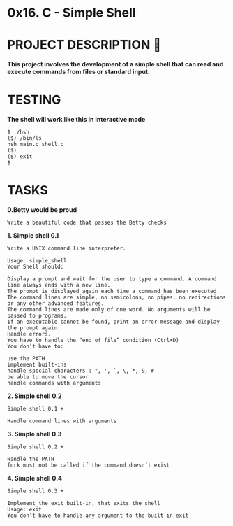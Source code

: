 # 0x16. C - Simple Shell

# PROJECT DESCRIPTION :pencil:

**This project involves the development of a simple shell that can read and execute commands from files or standard input.**

# TESTING

**The shell will work like this in interactive mode**

```
$ ./hsh
($) /bin/ls
hsh main.c shell.c
($)
($) exit
$
```

# TASKS

**0.Betty would be proud**

```
Write a beautiful code that passes the Betty checks

```

**1. Simple shell 0.1**

```
Write a UNIX command line interpreter.

Usage: simple_shell
Your Shell should:

Display a prompt and wait for the user to type a command. A command line always ends with a new line.
The prompt is displayed again each time a command has been executed.
The command lines are simple, no semicolons, no pipes, no redirections or any other advanced features.
The command lines are made only of one word. No arguments will be passed to programs.
If an executable cannot be found, print an error message and display the prompt again.
Handle errors.
You have to handle the “end of file” condition (Ctrl+D)
You don’t have to:

use the PATH
implement built-ins
handle special characters : ", ', `, \, *, &, #
be able to move the cursor
handle commands with arguments

```


**2. Simple shell 0.2**

```
Simple shell 0.1 +

Handle command lines with arguments

```


**3. Simple shell 0.3**

```
Simple shell 0.2 +

Handle the PATH
fork must not be called if the command doesn’t exist

```



**4. Simple shell 0.4**

```
Simple shell 0.3 +

Implement the exit built-in, that exits the shell
Usage: exit
You don’t have to handle any argument to the built-in exit

```
